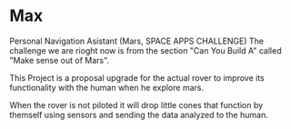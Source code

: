 # Max
Personal Navigation Asistant (Mars, SPACE APPS CHALLENGE)
The challenge we are rioght now is from the section "Can You Build A" called "Make sense out of Mars".


This Project is a proposal upgrade for the actual rover to improve its functionality with the human when he explore mars.

When the rover is not piloted it will drop little cones that function by themself using sensors and sending the data analyzed to the 
human. 
